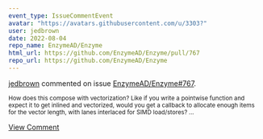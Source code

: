 ```yaml
---
event_type: IssueCommentEvent
avatar: "https://avatars.githubusercontent.com/u/3303?"
user: jedbrown
date: 2022-08-04
repo_name: EnzymeAD/Enzyme
html_url: https://github.com/EnzymeAD/Enzyme/pull/767
repo_url: https://github.com/EnzymeAD/Enzyme
---
```


<a href='https://github.com/jedbrown' target='_blank'>jedbrown</a> commented on issue <a href='https://github.com/EnzymeAD/Enzyme/pull/767' target='_blank'>EnzymeAD/Enzyme#767</a>.

<small>How does this compose with vectorization? Like if you write a pointwise function and expect it to get inlined and vectorized, would you get a callback to allocate enough items for the vector length, with lanes interlaced for SIMD load/stores?...</small>

<a href='https://github.com/EnzymeAD/Enzyme/pull/767' target='_blank'>View Comment</a>